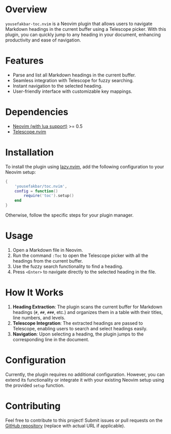# Overview

`yousefakbar-toc.nvim` is a Neovim plugin that allows users to navigate Markdown headings in the current buffer using a Telescope picker. With this plugin, you can quickly jump to any heading in your document, enhancing productivity and ease of navigation.

# Features

- Parse and list all Markdown headings in the current buffer.
- Seamless integration with Telescope for fuzzy searching.
- Instant navigation to the selected heading.
- User-friendly interface with customizable key mappings.

# Dependencies

- [Neovim (with lua support)](https://neovim.io/) >= 0.5
- [Telescope.nvim](https://github.com/nvim-telescope/telescope.nvim)

# Installation

To install the plugin using [lazy.nvim](https://github.com/folke/lazy.nvim), add the following configuration to your Neovim setup:

```lua
{
    'yousefakbar/toc.nvim',
    config = function()
        require('toc').setup()
    end
}
```

Otherwise, follow the specific steps for your plugin manager.

# Usage

1. Open a Markdown file in Neovim.
2. Run the command `:Toc` to open the Telescope picker with all the headings from the current buffer.
3. Use the fuzzy search functionality to find a heading.
4. Press `<Enter>` to navigate directly to the selected heading in the file.

# How It Works

1. **Heading Extraction**: The plugin scans the current buffer for Markdown headings (`#`, `##`, `###`, etc.) and organizes them in a table with their titles, line numbers, and levels.
2. **Telescope Integration**: The extracted headings are passed to Telescope, enabling users to search and select headings easily.
3. **Navigation**: Upon selecting a heading, the plugin jumps to the corresponding line in the document.

# Configuration

Currently, the plugin requires no additional configuration. However, you can extend its functionality or integrate it with your existing Neovim setup using the provided `setup` function.

# Contributing

Feel free to contribute to this project! Submit issues or pull requests on the [GitHub repository](https://github.com/yousefakbar/toc.nvim) (replace with actual URL if applicable).
